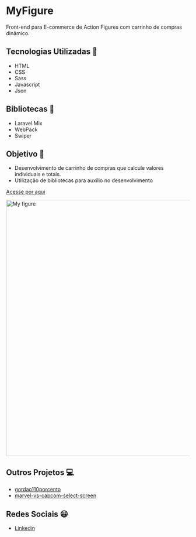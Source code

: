# MyFigure

Front-end para E-commerce de Action Figures com carrinho de compras dinâmico.

## Tecnologias Utilizadas 🚀

- HTML
- CSS
- Sass
- Javascript
- Json

## Bibliotecas 📘

- Laravel Mix
- WebPack
- Swiper

## Objetivo 🎯

- Desenvolvimento de carrinho de compras que calcule valores individuais e totais.
- Utilização de bibliotecas para auxílio no desenvolvimento

<a href='https://marcos-sco.github.io/MyFigure/'>Acesse por aqui</a>
<p align="left">
  <a href='https://marcos-sco.github.io/MyFigure/'>
    <img src="https://marcos-sco.github.io/MyFigure/app/public/img/gif/myFigure.gif?raw=true" width="700" title="My figure">
  </a>
</p>

## Outros Projetos 💻

- [gordao110porcento](https://github.com/Marcos-SCO/gordao110porcento)
- [marvel-vs-capcom-select-screen](https://github.com/Marcos-SCO/Marvel-vs-Capcom-select-select-screen)

## Redes Sociais 😃

- [Linkedin](https://www.linkedin.com/in/marcos-sco/)
